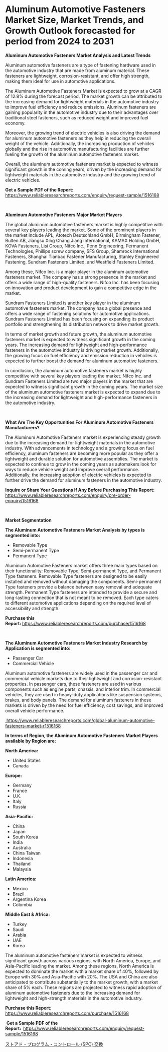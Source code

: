 <p><h1>Aluminum Automotive Fasteners Market Size, Market Trends, and Growth Outlook forecasted for period from 2024 to 2031</h1></p><p><strong>Aluminum Automotive Fasteners Market Analysis and Latest Trends</strong></p>
<p><p>Aluminum automotive fasteners are a type of fastening hardware used in the automotive industry that are made from aluminum material. These fasteners are lightweight, corrosion-resistant, and offer high strength, making them ideal for use in automotive applications.</p><p>The Aluminum Automotive Fasteners Market is expected to grow at a CAGR of 12.8% during the forecast period. The market growth can be attributed to the increasing demand for lightweight materials in the automotive industry to improve fuel efficiency and reduce emissions. Aluminum fasteners are gaining popularity in the automotive industry due to their advantages over traditional steel fasteners, such as reduced weight and improved fuel economy.</p><p>Moreover, the growing trend of electric vehicles is also driving the demand for aluminum automotive fasteners as they help in reducing the overall weight of the vehicle. Additionally, the increasing production of vehicles globally and the rise in automotive manufacturing facilities are further fueling the growth of the aluminum automotive fasteners market.</p><p>Overall, the aluminum automotive fasteners market is expected to witness significant growth in the coming years, driven by the increasing demand for lightweight materials in the automotive industry and the growing trend of electric vehicles.</p></p>
<p><strong>Get a Sample PDF of the Report:&nbsp;</strong> <a href="https://www.reliableresearchreports.com/enquiry/request-sample/1516168">https://www.reliableresearchreports.com/enquiry/request-sample/1516168</a></p>
<p>&nbsp;</p>
<p><strong>Aluminum Automotive Fasteners Major Market Players</strong></p>
<p><p>The global aluminum automotive fasteners market is highly competitive with several key players leading the market. Some of the prominent players in the market include APL, Atotech Deutschland GmbH, Birmingham Fastener, Bulten AB, Jiangsu Xing Chang Jiang International, KAMAX Holding GmbH, KOVA Fasteners, Lisi Group, Nifco Inc., Penn Engineering, Permanent Technologies, Phillips screw company, SFS Group, Shamrock International Fasteners, Shanghai Tianbao Fastener Manufacturing, Stanley Engineered Fastening, Sundram Fasteners Limited, and Westfield Fasteners Limited.</p><p>Among these, Nifco Inc. is a major player in the aluminum automotive fasteners market. The company has a strong presence in the market and offers a wide range of high-quality fasteners. Nifco Inc. has been focusing on innovation and product development to gain a competitive edge in the market.</p><p>Sundram Fasteners Limited is another key player in the aluminum automotive fasteners market. The company has a global presence and offers a wide range of fastening solutions for automotive applications. Sundram Fasteners Limited has been focusing on expanding its product portfolio and strengthening its distribution network to drive market growth.</p><p>In terms of market growth and future growth, the aluminum automotive fasteners market is expected to witness significant growth in the coming years. The increasing demand for lightweight and high-performance fasteners in the automotive industry is driving market growth. Additionally, the growing focus on fuel efficiency and emission reduction in vehicles is expected to further boost the demand for aluminum automotive fasteners.</p><p>In conclusion, the aluminum automotive fasteners market is highly competitive with several key players leading the market. Nifco Inc. and Sundram Fasteners Limited are two major players in the market that are expected to witness significant growth in the coming years. The market size of the aluminum automotive fasteners market is expected to expand due to the increasing demand for lightweight and high-performance fasteners in the automotive industry.</p></p>
<p>&nbsp;</p>
<p><strong>What Are The Key Opportunities For Aluminum Automotive Fasteners Manufacturers?</strong></p>
<p><p>The Aluminum Automotive Fasteners market is experiencing steady growth due to the increasing demand for lightweight materials in the automotive industry. With advancements in technology and a growing focus on fuel efficiency, aluminum fasteners are becoming more popular as they offer a lightweight and durable solution for automotive assemblies. The market is expected to continue to grow in the coming years as automakers look for ways to reduce vehicle weight and improve overall performance. Additionally, the increasing adoption of electric vehicles is expected to further drive the demand for aluminum fasteners in the automotive industry.</p></p>
<p><strong>Inquire or Share Your Questions If Any Before Purchasing This Report:</strong> <a href="https://www.reliableresearchreports.com/enquiry/pre-order-enquiry/1516168">https://www.reliableresearchreports.com/enquiry/pre-order-enquiry/1516168</a></p>
<p>&nbsp;</p>
<p><strong>Market Segmentation</strong></p>
<p><strong>The Aluminum Automotive Fasteners Market Analysis by types is segmented into:</strong></p>
<p><ul><li>Removable Type</li><li>Semi-permanent Type</li><li>Permanent Type</li></ul></p>
<p><p>Aluminum Automotive Fasteners market offers three main types based on their functionality: Removable Type, Semi-permanent Type, and Permanent Type fasteners. Removable Type fasteners are designed to be easily installed and removed without damaging the components. Semi-permanent Type fasteners provide a balance between easy removal and adequate strength. Permanent Type fasteners are intended to provide a secure and long-lasting connection that is not meant to be removed. Each type caters to different automotive applications depending on the required level of accessibility and strength.</p></p>
<p><strong>Purchase this Report:&nbsp;</strong><a href="https://www.reliableresearchreports.com/purchase/1516168">https://www.reliableresearchreports.com/purchase/1516168</a></p>
<p>&nbsp;</p>
<p><strong>The Aluminum Automotive Fasteners Market Industry Research by Application is segmented into:</strong></p>
<p><ul><li>Passenger Car</li><li>Commercial Vehicle</li></ul></p>
<p><p>Aluminum automotive fasteners are widely used in the passenger car and commercial vehicle markets due to their lightweight and corrosion-resistant properties. In passenger cars, these fasteners are used in various components such as engine parts, chassis, and interior trim. In commercial vehicles, they are used in heavy-duty applications like suspension systems, brakes, and body panels. The demand for aluminum fasteners in these markets is driven by the need for fuel efficiency, cost savings, and improved overall vehicle performance.</p></p>
<p><a href="https://www.reliableresearchreports.com/global-aluminum-automotive-fasteners-market-r1516168">&nbsp;https://www.reliableresearchreports.com/global-aluminum-automotive-fasteners-market-r1516168</a></p>
<p><strong>In terms of Region, the Aluminum Automotive Fasteners Market Players available by Region are:</strong></p>
<p>
    <p> <strong> North America: </strong>
        <ul>
            <li>United States</li>
            <li>Canada</li>
        </ul>
        </p> 
    <p> <strong> Europe: </strong>
        <ul>
            <li>Germany</li>
            <li>France</li>
            <li>U.K.</li>
            <li>Italy</li>
            <li>Russia</li>
        </ul>
        </p> 
    <p> <strong> Asia-Pacific: </strong>
        <ul>
            <li>China</li>
            <li>Japan</li>
            <li>South Korea</li>
            <li>India</li>
            <li>Australia</li>
            <li>China Taiwan</li>
            <li>Indonesia</li>
            <li>Thailand</li>
            <li>Malaysia</li>
        </ul>
        </p> 
    <p> <strong> Latin America: </strong>
        <ul>
            <li>Mexico</li>
            <li>Brazil</li>
            <li>Argentina Korea</li>
            <li>Colombia</li>
        </ul>
        </p> 
    <p> <strong> Middle East & Africa: </strong>
        <ul>
            <li>Turkey</li>
            <li>Saudi</li>
            <li>Arabia</li>
            <li>UAE</li>
            <li>Korea</li>
        </ul>
    </p>
    </p>
<p><p>The aluminum automotive fasteners market is expected to witness significant growth across various regions, with North America, Europe, and Asia-Pacific leading the market. Among these regions, North America is expected to dominate the market with a market share of 40%, followed by Europe with 30% and Asia-Pacific with 20%. The USA and China are also anticipated to contribute substantially to the market growth, with a market share of 5% each. These regions are projected to witness rapid adoption of aluminum automotive fasteners due to the increasing demand for lightweight and high-strength materials in the automotive industry.</p></p>
<p><strong>Purchase this Report: </strong><a href="https://www.reliableresearchreports.com/purchase/1516168">https://www.reliableresearchreports.com/purchase/1516168</a></p>
<p>&nbsp;<strong>Get a Sample PDF of the Report:&nbsp;&nbsp;</strong><a href="https://www.reliableresearchreports.com/enquiry/request-sample/1516168">https://www.reliableresearchreports.com/enquiry/request-sample/1516168</a></p>
<p><strong></strong></p>
<p><p><a href="https://medium.com/@oliveyew35/%E4%BF%9D%E7%AE%A1%E3%81%95%E3%82%8C%E3%81%9F%E3%83%97%E3%83%AD%E3%82%B0%E3%83%A9%E3%83%A0%E5%88%B6%E5%BE%A1-spc-%E4%BA%A4%E6%8F%9B%E5%B8%82%E5%A0%B4%E3%81%AE%E3%83%88%E3%83%AC%E3%83%B3%E3%83%89%E3%81%A8%E5%88%86%E6%9E%90-%E5%B0%86%E6%9D%A5%E3%81%AE%E6%88%90%E9%95%B7%E3%81%AE%E6%A9%9F%E4%BC%9A%E3%81%A8%E8%AA%B2%E9%A1%8C-2024%E5%B9%B4-2031%E5%B9%B4-83fdc6bdda09">ストアド・プログラム・コントロール (SPC) 交換</a></p></p>